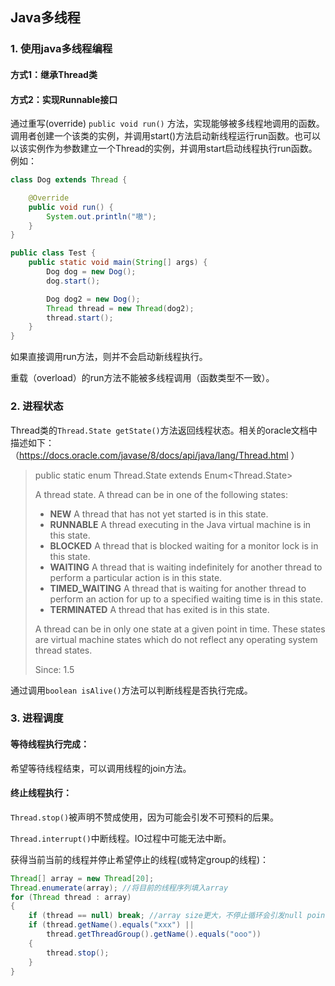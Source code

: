 ## Java多线程

### 1. 使用java多线程编程

#### 方式1：继承Thread类

#### 方式2：实现Runnable接口

通过重写(override)  `public void run()` 方法，实现能够被多线程地调用的函数。调用者创建一个该类的实例，并调用start()方法启动新线程运行run函数。也可以以该实例作为参数建立一个Thread的实例，并调用start启动线程执行run函数。例如：

```java
class Dog extends Thread {

    @Override
    public void run() {
        System.out.println("嗷");
    }
}

public class Test {
    public static void main(String[] args) {
        Dog dog = new Dog();
        dog.start();

		Dog dog2 = new Dog();
        Thread thread = new Thread(dog2);
        thread.start();
    }
}
```

如果直接调用run方法，则并不会启动新线程执行。

重载（overload）的run方法不能被多线程调用（函数类型不一致）。


### 2. 进程状态

Thread类的`Thread.State getState()`方法返回线程状态。相关的oracle文档中描述如下：（https://docs.oracle.com/javase/8/docs/api/java/lang/Thread.html ）


> public static enum Thread.State
> extends Enum<Thread.State>
>
> A thread state. A thread can be in one of the following states:
>
>   - **NEW**
>	A thread that has not yet started is in this state.
>   - **RUNNABLE**
>    A thread executing in the Java virtual machine is in this state.
>   - **BLOCKED**
>    A thread that is blocked waiting for a monitor lock is in this state.
>   - **WAITING**
>    A thread that is waiting indefinitely for another thread to perform a particular action is in this state.
>   - **TIMED_WAITING**
>    A thread that is waiting for another thread to perform an action for up to a specified waiting time is in this state.
>   - **TERMINATED**
>    A thread that has exited is in this state.
>
> A thread can be in only one state at a given point in time. These states are virtual machine states which do not reflect any operating system thread states.
>
> Since:
>    1.5



通过调用`boolean isAlive()`方法可以判断线程是否执行完成。



### 3. 进程调度

#### 等待线程执行完成：

希望等待线程结束，可以调用线程的join方法。

#### 终止线程执行：

`Thread.stop()`被声明不赞成使用，因为可能会引发不可预料的后果。

`Thread.interrupt()`中断线程。IO过程中可能无法中断。

获得当前当前的线程并停止希望停止的线程(或特定group的线程)：

```java
Thread[] array = new Thread[20];
Thread.enumerate(array); //将目前的线程序列填入array
for (Thread thread : array)
{
	if (thread == null) break; //array size更大，不停止循环会引发null pointer
	if (thread.getName().equals("xxx") ||
		thread.getThreadGroup().getName().equals("ooo"))
	{
		thread.stop();
	}
}

```
